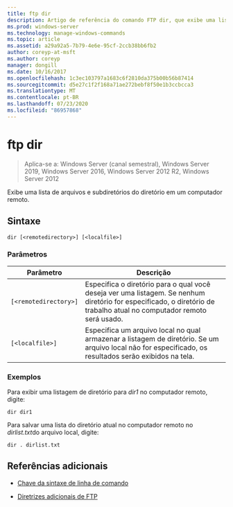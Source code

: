 ```yaml
---
title: ftp dir
description: Artigo de referência do comando FTP dir, que exibe uma lista de arquivos e subdiretórios do diretório em um computador remoto.
ms.prod: windows-server
ms.technology: manage-windows-commands
ms.topic: article
ms.assetid: a29a92a5-7b79-4e6e-95cf-2ccb38bb6fb2
author: coreyp-at-msft
ms.author: coreyp
manager: dongill
ms.date: 10/16/2017
ms.openlocfilehash: 1c3ec103797a1683c6f2810da375b00b56b87414
ms.sourcegitcommit: d5e27c1f2f168a71ae272bebf8f50e1b3ccbcca3
ms.translationtype: MT
ms.contentlocale: pt-BR
ms.lasthandoff: 07/23/2020
ms.locfileid: "86957868"
---
```

# <a name="ftp-dir"></a>ftp dir

> Aplica-se a: Windows Server (canal semestral), Windows Server 2019, Windows Server 2016, Windows Server 2012 R2, Windows Server 2012

Exibe uma lista de arquivos e subdiretórios do diretório em um computador remoto.

## <a name="syntax"></a>Sintaxe

```
dir [<remotedirectory>] [<localfile>]
```

### <a name="parameters"></a>Parâmetros

| Parâmetro | Descrição |
| ------- | -------- |
| `[<remotedirectory>]` | Especifica o diretório para o qual você deseja ver uma listagem. Se nenhum diretório for especificado, o diretório de trabalho atual no computador remoto será usado. |
| `[<localfile>]` | Especifica um arquivo local no qual armazenar a listagem de diretório. Se um arquivo local não for especificado, os resultados serão exibidos na tela. |

### <a name="examples"></a>Exemplos

Para exibir uma listagem de diretório para *dir1* no computador remoto, digite:

```
dir dir1
```

Para salvar uma lista do diretório atual no computador remoto no *dirlist.txt*do arquivo local, digite:

```
dir . dirlist.txt
```

## <a name="additional-references"></a>Referências adicionais

- [Chave da sintaxe de linha de comando](command-line-syntax-key.md)

- [Diretrizes adicionais de FTP](/previous-versions/orphan-topics/ws.10/cc756013(v=ws.10))
